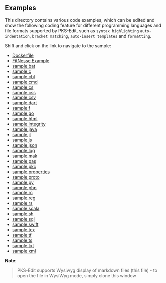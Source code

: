 
## Examples

This directory contains various code examples, which can be edited and show the following coding feature for different
programming languages and file formats supported by PKS-Edit, such as `syntax highlighting` `auto-indentation`, `bracket matching`,
`auto-insert templates` and `formatting`.

Shift and click on the link to navigate to the sample:

- [Dockerfile](Dockerfile)
- [FitNesse Example](content.txt)
- [sample.bat](sample.bat)
- [sample.c](sample.c)
- [sample.cbl](sample.cbl)
- [sample.cmd](sample.cmd)
- [sample.cs](sample.cs)
- [sample.css](sample.css)
- [sample.csv](sample.csv)
- [sample.dart](sample.dart)
- [sample.f](sample.f)
- [sample.go](sample.go)
- [sample.html](sample.html)
- [sample.integrity](sample.integrity)
- [sample.java](sample.java)
- [sample.jl](sample.jl)
- [sample.js](sample.js)
- [sample.json](sample.json)
- [sample.log](sample.log)
- [sample.mak](sample.mak)
- [sample.pas](sample.pas)
- [sample.pkc](sample.pkc)
- [sample.properties](sample.properties)
- [sample.proto](sample.proto)
- [sample.py](sample.py)
- [sample.php](sample.php)
- [sample.rc](sample.rc)
- [sample.reg](sample.reg)
- [sample.rs](sample.rs)
- [sample.scala](sample.scala)
- [sample.sh](sample.sh)
- [sample.sql](sample.sql)
- [sample.swift](sample.swift)
- [sample.tex](sample.tex)
- [sample.tf](sample.tf)
- [sample.ts](sample.ts)
- [sample.txt](sample.txt)
- [sample.xml](sample.xml)


**Note**:

> PKS-Edit supports Wysiwyg display of markdown files (this file) - 
> to open the file in WysiWyg mode, simply clone this window
 
